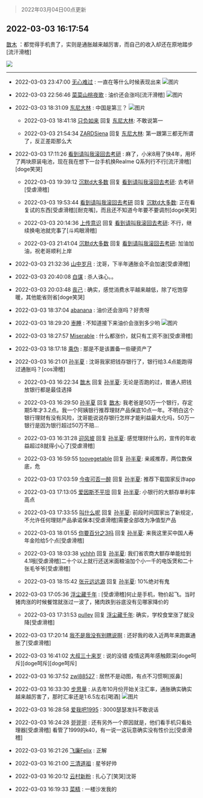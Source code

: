 > 2022年03月04日00点更新
<link rel="stylesheet" href="https://cdn.jsdelivr.net/gh/taotie6/sampleJSON@main/css/photo_show.css">
<meta name="referrer" content="no-referrer" />


 ## 2022-03-03 16:17:54 

 [㪚木](https://www.coolapk.com/feed/33964846?shareKey=ZDAzYjBhODJkNDc0NjIyMDgzYTM~) ：都觉得手机贵了，实则是通胀越来越厉害，而自己的收入却还在原地踏步[流汗滑稽] 

<div class="album">
<img class="img-item" src="https://image.coolapk.com/feed/2022/0113/09/1081091_6b8f43b0_8274_6631_618@665x596.jpeg" />
</div>

 ------- 

- 2022-03-03 23:47:00 [无心难过](uid=3681127) : 一直在等什么时候表现出来 ![图片](https://image.coolapk.com/feed/2022/0303/23/3681127_238de4d6_2419_0417_42@1080x1777.jpeg)

- 2022-03-03 22:56:46 [菜菜山桃夜歌](uid=2107599) : 油价还会涨吗[流汗滑稽] ![图片](https://image.coolapk.com/feed/2022/0303/22/2107599_091df643_9404_4453_936@2494x3325.jpeg)

- 2022-03-03 18:31:09 [东尼大林](uid=1612569) : 中国是第三？ ![图片](https://image.coolapk.com/feed/2022/0303/18/1612569_9133a99a_3468_8641_682@1080x950.jpeg)

    - 2022-03-03 18:41:18 [只负如来](uid=1057736) 回复 [东尼大林](uid=1612569): 不敢说第一 

    - 2022-03-03 21:54:34 [ZARDSiena](uid=2464937) 回复 [东尼大林](uid=1612569): 第一跟第三都无所谓了，反正差距那么大 

- 2022-03-03 17:11:26 [看到请叫我滚回去考研](uid=3241499) : 麻了，小米8用了快4年，用坏了两块原装电池，现在我在想下一台手机换Realme Q系列行不行[流汗滑稽][doge笑哭] 

    - 2022-03-03 19:39:12 [沉默d大多数](uid=3441191) 回复 [看到请叫我滚回去考研](uid=3241499): 去考研[受虐滑稽] 

    - 2022-03-03 19:53:44 [看到请叫我滚回去考研](uid=3241499) 回复 [沉默d大多数](uid=3441191): 正在看复试的东西[受虐滑稽][耐克嘴]，而且还不知道今年要不要调剂[doge笑哭] 

    - 2022-03-03 20:14:36 [上传意识](uid=1162134) 回复 [看到请叫我滚回去考研](uid=3241499): 不行，继续换电池就完事了[斗鸡眼滑稽] 

    - 2022-03-03 21:41:04 [沉默d大多数](uid=3441191) 回复 [看到请叫我滚回去考研](uid=3241499): 加油加油，祝老哥顺利上岸 

- 2022-03-03 21:32:36 [山中岁月](uid=2158518) : 沈哥，下半年通胀会不会加速[受虐滑稽] 

- 2022-03-03 20:40:08 [白谋](uid=4141147) : 杀人诛心。。 

- 2022-03-03 20:03:48 [丧己](uid=2217573) : 确实，感觉消费水平越来越低，除了吃饱穿暖，其他能省则省[doge笑哭] 

- 2022-03-03 18:37:04 [abanana](uid=1860197) : 油价还会涨吗？好贵呀 

- 2022-03-03 18:29:20 [栆睡](uid=2246713) : 不知道接下来油价会涨到多少哟 ![图片](https://image.coolapk.com/feed/2022/0303/18/2246713_3359_2329_844@828x1042.jpg)

- 2022-03-03 18:27:57 [Miserable](uid=717620) : 什么都涨价，就只有工资不涨[受虐滑稽] 

- 2022-03-03 18:17:18 [乘伪](uid=3843637) : 那是不是该置备一些硬资产了 

- 2022-03-03 16:21:01 [孙半夏](uid=1851173) : 沈哥我家把钱存银行了，银行给3.4点能跑得过通胀吗？[cos滑稽] 

    - 2022-03-03 16:22:34 [㪚木](uid=1081091) 回复 [孙半夏](uid=1851173): 无论是否跑的过，普通人把钱放银行都是最佳选择 

    - 2022-03-03 16:29:50 [孙半夏](uid=1851173) 回复 [㪚木](uid=1081091): 我老爸是50万一个银行，存定期5年才3.2点。我一个阿姨银行推荐理财产品保底10点一年。不明白这个银行理财有没有风险，沈哥能说说存银行怎样才能利益最大化吗，50万一银行是因为银行超过50万不赔… 

    - 2022-03-03 16:31:28 [迎风坡](uid=2269289) 回复 [孙半夏](uid=1851173): 感觉理财什么的，宣传的年收益超过8就得小心了[受虐滑稽] 

    - 2022-03-03 16:59:55 [toovegetable](uid=2180995) 回复 [孙半夏](uid=1851173): 亲戚推荐，两位数保底，危 

    - 2022-03-03 17:03:59 [今夜可否一醉](uid=4105733) 回复 [孙半夏](uid=1851173): 推荐下载国家反诈app 

    - 2022-03-03 17:13:05 [爱因斯不平坦](uid=834251) 回复 [孙半夏](uid=1851173): 小银行的大额存单利率高点 

    - 2022-03-03 17:33:55 [叫什么呢](uid=860840) 回复 [孙半夏](uid=1851173): 前段时间国家出了新规定，不允许任何理财产品承诺保本[受虐滑稽]需要全部改为净值型产品 

    - 2022-03-03 18:01:55 [你要百分之3吗](uid=2102088) 回复 [孙半夏](uid=1851173): 来我这里买中国人寿年金险给5个点[受虐滑稽] 

    - 2022-03-03 18:03:38 [ychhh](uid=3313744) 回复 [孙半夏](uid=1851173): 我们省农商大额存单能给到4.1哦[受虐滑稽]二十个以上就行还送米面粮油加个小一千的电饭煲和二十张毛爷爷[受虐滑稽] 

    - 2022-03-03 18:15:42 [张元远远源](uid=5687675) 回复 [孙半夏](uid=1851173): 10%绝对有鬼 

- 2022-03-03 17:05:36 [浮尘藏千年](uid=618671) : [受虐滑稽]何止是手机，物价起飞。当时猪肉涨的时候餐馆就涨过一波了，猪肉跌到谷底没有见哪家降价的 

    - 2022-03-03 17:31:53 [pulley](uid=391132) 回复 [浮尘藏千年](uid=618671): 确实，学校食堂涨了就没降[受虐滑稽] 

- 2022-03-03 17:20:14 [我不是我没有别瞎说啊](uid=2231912) : 还好我的收入近两年来跑赢通胀了[受虐滑稽] 

- 2022-03-03 16:41:02 [大叔三十来岁](uid=5360167) : 说的没错  疫情这两年感触颇深[doge呵斥][doge呵斥][doge呵斥] 

- 2022-03-03 16:37:52 [zwl88527](uid=452402) : 居然不是动图，有点不习惯啊[抠鼻] 

- 2022-03-03 16:33:30 [步思量](uid=1687620) : 从去年10月份开始关注汇率，通胀确实确实越来越厉害了，那时汇率还是1:6.5左右[喝酒] ![图片](https://image.coolapk.com/feed/2022/0303/16/1687620_94a748af_6409_5804_279@1080x2400.jpeg)

- 2022-03-03 16:28:58 [爱我吧1995](uid=669913) : 3000瑟瑟发抖不敢说话 

- 2022-03-03 16:24:28 [戼戼戼](uid=4044548) : 还有另外一个原因就是，他们看手机只看处理器[受虐滑稽]
看管了1999的k40，有一说一这玩意确实没有性价比[受虐滑稽] 

- 2022-03-03 16:21:26 [飞廉Felix](uid=900024) : 正解 

- 2022-03-03 16:21:00 [三清道祖](uid=921511) : 星爷好帅 

- 2022-03-03 16:20:12 [云村新粉](uid=809098) : 扎心了[笑哭]沈哥 

- 2022-03-03 16:19:33 [菜精](uid=2075001) : 一楼沙发我的 

